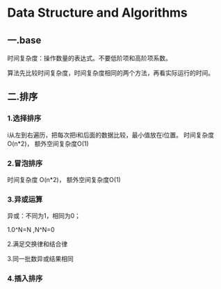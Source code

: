 # Data Structure and Algorithms

## 一.base

时间复杂度：操作数量的表达式。不要低阶项和高阶项系数。

算法先比较时间复杂度，时间复杂度相同的两个方法，再看实际运行的时间。

## 二.排序

### 1.选择排序
i从左到右遍历，把每次把i和后面的数据比较，最小值放在i位置。
时间复杂度 O(n*2)， 额外空间复杂度O(1)



### 2.冒泡排序

时间复杂度 O(n*2)， 额外空间复杂度O(1)



### 3.异或运算

异或：不同为1，相同为0；

1.0^N=N ,N^N=0

2.满足交换律和结合律

3.同一批数异或结果相同



### 4.插入排序

